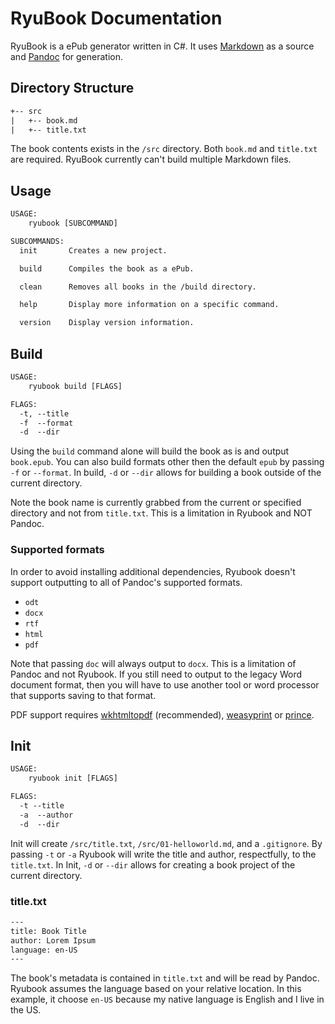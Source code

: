 # RyuBook Documentation

RyuBook is a ePub generator written in C#. It uses [Markdown](https://daringfireball.net/projects/markdown/syntax) as a source and [Pandoc](https://pandoc.org/) for generation.

## Directory Structure

```txt
+-- src
|   +-- book.md
|   +-- title.txt
```

The book contents exists in the ``/src`` directory. Both ``book.md`` and ``title.txt`` are required. RyuBook currently can't build multiple Markdown files.

## Usage

```txt
USAGE:
    ryubook [SUBCOMMAND]

SUBCOMMANDS:
  init       Creates a new project.

  build      Compiles the book as a ePub.

  clean      Removes all books in the /build directory.

  help       Display more information on a specific command.

  version    Display version information.
```


## Build

```txt
USAGE:
    ryubook build [FLAGS]

FLAGS:
  -t, --title
  -f  --format
  -d  --dir
```

Using the ``build`` command alone will build the book as is and output ``book.epub``. You can also build formats other then the default ``epub`` by passing `-f` or ``--format``. In build, ``-d`` or ``--dir`` allows for building a book outside of the current directory.

Note the book name is currently grabbed from the current or specified directory and not from ``title.txt``. This is a limitation in Ryubook and NOT Pandoc.

### Supported formats

In order to avoid installing additional dependencies, Ryubook doesn't support outputting to all of Pandoc's supported formats.

- ``odt``
- ``docx``
- ``rtf``
- ``html``
- ``pdf``

Note that passing ``doc`` will always output to ``docx``. This is a limitation of Pandoc and not Ryubook. If you still need to output to the legacy Word document format, then you will have to use another tool or word processor that supports saving to that format.

PDF support requires [wkhtmltopdf](https://wkhtmltopdf.org/) (recommended), [weasyprint](https://weasyprint.org/) or [prince](https://www.princexml.com/).

## Init

```txt
USAGE:
    ryubook init [FLAGS]

FLAGS:
  -t --title
  -a  --author
  -d  --dir
```

Init will create ``/src/title.txt``, ``/src/01-helloworld.md``, and a ``.gitignore``. By passing ``-t`` or ``-a`` Ryubook will write the title and author, respectfully, to the ``title.txt``. In Init, ``-d`` or ``--dir`` allows for creating a book project of the current directory.

### title.txt

```txt
---
title: Book Title
author: Lorem Ipsum
language: en-US
---
```

The book's metadata is contained in ``title.txt`` and will be read by Pandoc. Ryubook assumes the language based on your relative location. In this example, it choose ``en-US`` because my native language is English and I live in the US.
